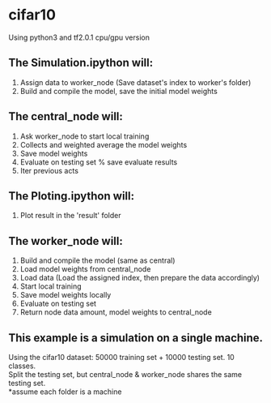 # cifar10

Using python3 and tf2.0.1 cpu/gpu version

## The Simulation.ipython will:
1. Assign data to worker_node (Save dataset's index to worker's folder)  
2. Build and compile the model, save the initial model weights  


## The central_node will:
1. Ask worker_node to start local training
2. Collects and weighted average the model weights
3. Save model weights
4. Evaluate on testing set % save evaluate results
5. Iter previous acts

## The Ploting.ipython will:
1. Plot result in the 'result' folder


## The worker_node will:
1. Build and compile the model (same as central)  
2. Load model weights from central_node  
3. Load data (Load the assigned index, then prepare the data accordingly)  
4. Start local training  
5. Save model weights locally  
6. Evaluate on testing set  
7. Return node data amount, model weights to central_node  


## This example is a simulation on a single machine.  
Using the cifar10 dataset: 50000 training set + 10000 testing set. 10 classes.  
Split the testing set, but central_node & worker_node shares the same testing set.  
*assume each folder is a machine